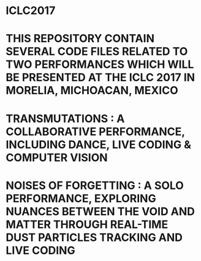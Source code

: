 # ICLC2017
# THIS REPOSITORY CONTAIN SEVERAL CODE FILES RELATED TO TWO PERFORMANCES WHICH WILL BE PRESENTED AT THE ICLC 2017 IN MORELIA, MICHOACAN, MEXICO

# TRANSMUTATIONS : A COLLABORATIVE PERFORMANCE, INCLUDING DANCE, LIVE CODING & COMPUTER VISION

# NOISES OF FORGETTING : A SOLO PERFORMANCE, EXPLORING NUANCES BETWEEN THE VOID AND MATTER THROUGH REAL-TIME DUST PARTICLES TRACKING AND LIVE CODING
